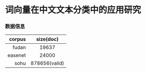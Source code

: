 # 词向量在中文文本分类中的应用研究
### 数据信息
| corpus     | size(doc)     |
| ----------:|:-------------:|
| fudan      | 19637         |
| easenet    | 24000         |
| sohu       | 878656(valid) |

